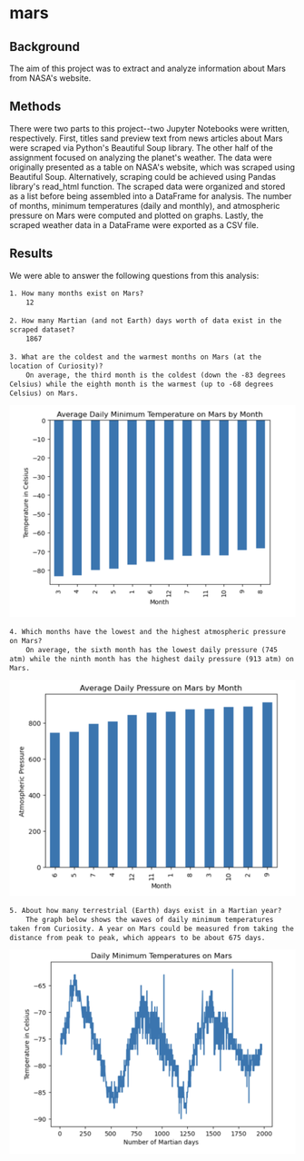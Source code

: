 # mars

## Background
The aim of this project was to extract and analyze information about Mars from NASA's website.

## Methods
There were two parts to this project--two Jupyter Notebooks were written, respectively. First, titles sand preview text from news articles about Mars were scraped via Python's Beautiful Soup library. The other half of the assignment focused on analyzing the planet's weather. The data were originally presented as a table on NASA's website, which was scraped using Beautiful Soup. Alternatively, scraping could be achieved using Pandas library's read_html function. The scraped data were organized and stored as a list before being assembled into a DataFrame for analysis. The number of months, minimum temperatures (daily and monthly), and atmospheric pressure on Mars were computed and plotted on graphs. Lastly, the scraped weather data in a DataFrame were exported as a CSV file.

## Results
We were able to answer the following questions from this analysis:

    1. How many months exist on Mars?
        12

    2. How many Martian (and not Earth) days worth of data exist in the scraped dataset?
        1867

    3. What are the coldest and the warmest months on Mars (at the location of Curiosity)?
        On average, the third month is the coldest (down the -83 degrees Celsius) while the eighth month is the warmest (up to -68 degrees Celsius) on Mars.

 <img src="images/temp.png">

    4. Which months have the lowest and the highest atmospheric pressure on Mars?
        On average, the sixth month has the lowest daily pressure (745 atm) while the ninth month has the highest daily pressure (913 atm) on Mars.

<img src="images/press.png">

    5. About how many terrestrial (Earth) days exist in a Martian year?
        The graph below shows the waves of daily minimum temperatures taken from Curiosity. A year on Mars could be measured from taking the distance from peak to peak, which appears to be about 675 days. 

<img src="images/waves.png">
